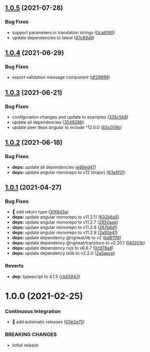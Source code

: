 ## [1.0.5](https://github.com/RiskChallenger/translation-validation/compare/v1.0.4...v1.0.5) (2021-07-28)


### Bug Fixes

* support parameters in translation strings ([0ca6190](https://github.com/RiskChallenger/translation-validation/commit/0ca6190b2c4bcd05286a4a7773ad664c8bae9e31))
* update dependencies to latest ([87c69a9](https://github.com/RiskChallenger/translation-validation/commit/87c69a96eff0050dd744f815e83961b1c1c9e647))

## [1.0.4](https://github.com/RiskChallenger/translation-validation/compare/v1.0.3...v1.0.4) (2021-06-29)


### Bug Fixes

* export validation message component ([df29899](https://github.com/RiskChallenger/translation-validation/commit/df29899a8b810d1f6eab5cc86bd40a8b490d6dab))

## [1.0.3](https://github.com/RiskChallenger/translation-validation/compare/v1.0.2...v1.0.3) (2021-06-21)


### Bug Fixes

* configuration changes and update to examples ([335c5b8](https://github.com/RiskChallenger/translation-validation/commit/335c5b88e556af401ebab236b851121b362466c4))
* update all dependencies ([3549286](https://github.com/RiskChallenger/translation-validation/commit/3549286a537088ab9c8a044fbc0e6916d0353dca))
* update peer deps angular to include ^12.0.0 ([83c059b](https://github.com/RiskChallenger/translation-validation/commit/83c059bee06993a78f3563089ca6525694d258d7))

## [1.0.2](https://github.com/RiskChallenger/translation-validation/compare/v1.0.1...v1.0.2) (2021-06-18)


### Bug Fixes

* **deps:** update all dependencies ([e88ed47](https://github.com/RiskChallenger/translation-validation/commit/e88ed47328ce46f0e8ac9bb0bfd1bb0b2069a20f))
* **deps:** update angular monorepo to v12 (major) ([63a5f2f](https://github.com/RiskChallenger/translation-validation/commit/63a5f2fd78305dcc634dbfcb6603cf5a7f958a61))

## [1.0.1](https://github.com/RiskChallenger/translation-validation/compare/v1.0.0...v1.0.1) (2021-04-27)


### Bug Fixes

* 🐛 add return type ([30f8d3a](https://github.com/RiskChallenger/translation-validation/commit/30f8d3a1d36773277de59b1d56e7d50c7fa53374))
* **deps:** update angular monorepo to v11.2.11 ([632b6a5](https://github.com/RiskChallenger/translation-validation/commit/632b6a563b78a271a96d73d5d30ac834eddcd256))
* **deps:** update angular monorepo to v11.2.7 ([2850aae](https://github.com/RiskChallenger/translation-validation/commit/2850aae585bbe734fd2db3fad771351dd7a43046))
* **deps:** update angular monorepo to v11.2.8 ([267b6df](https://github.com/RiskChallenger/translation-validation/commit/267b6df93d05976526c141bcd3627515caa41c35))
* **deps:** update angular monorepo to v11.2.9 ([3a92e41](https://github.com/RiskChallenger/translation-validation/commit/3a92e41393e0eeb8a10a0d2e2b483265ba063107))
* **deps:** update dependency @ngneat/lib to v2 ([bd911f8](https://github.com/RiskChallenger/translation-validation/commit/bd911f8fa23aa01e43f8294a7664d67cbe15e6da))
* **deps:** update dependency @ngneat/transloco to v2.20.1 ([f40201b](https://github.com/RiskChallenger/translation-validation/commit/f40201b6d0bc9530aae193f83fa0cb1f57931b3d))
* **deps:** update dependency rxjs to v6.6.7 ([0c978a8](https://github.com/RiskChallenger/translation-validation/commit/0c978a83ec8e4a3b53a436d6e85394b64111f49e))
* **deps:** update dependency tslib to v2.2.0 ([2a0aece](https://github.com/RiskChallenger/translation-validation/commit/2a0aece97c16a3f1d0088546e84625a931bba76f))


### Reverts

* **dep:** typescript to 4.1.5 ([cb55943](https://github.com/RiskChallenger/translation-validation/commit/cb5594384dfd30d05d25e36884ea50761eebf5a3))

# 1.0.0 (2021-02-25)


### Continuous Integration

* 🎡 add automatic releases ([03e2a75](https://github.com/RiskChallenger/translation-validation/commit/03e2a750ce498ca7a4dde949d04c9a3a8c0a725a))


### BREAKING CHANGES

* Initial release
